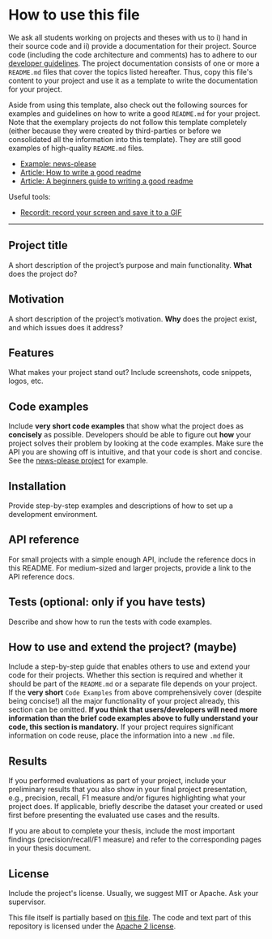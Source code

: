 #  How to use this file
We ask all students working on projects and theses with us to i) hand in their source code and ii) provide a documentation for their project. Source code (including the code architecture and comments) has to adhere to our [developer guidelines](https://isgroup.atlassian.net/wiki/spaces/STUD/pages/1409184/Developer+Guidelines). The project documentation consists of one or more a `README.md` files that cover the topics listed hereafter. Thus, copy this file's content to your project and use it as a template to write the documentation for your project.

Aside from using this template, also check out the following sources for examples and guidelines on how to write a good `README.md` for your project. Note that the exemplary projects do not follow this template completely (either because they were created by third-parties or before we consolidated all the information into this template). They are still good examples of high-quality `README.md` files.
* [Example: news-please](https://github.com/fhamborg/news-please/blob/master/README.md)
* [Article: How to write a good readme](https://bulldogjob.com/news/449-how-to-write-a-good-readme-for-your-github-project)
* [Article: A beginners guide to writing a good readme](https://medium.com/@meakaakka/a-beginners-guide-to-writing-a-kickass-readme-7ac01da88ab3)

Useful tools:
* [Recordit: record your screen and save it to a GIF](http://recordit.co/)
---
## Project title
A short description of the project’s purpose and main functionality. **What** does the project do?

## Motivation
A short description of the project’s motivation. **Why** does the project exist, and which issues does it address?
 
## Features
What makes your project stand out? Include screenshots, code snippets, logos, etc.

## Code examples
Include **very short code examples** that show what the project does as **concisely** as possible. Developers should be able to figure out **how** your project solves their problem by looking at the code examples. Make sure the API you are showing off is intuitive, and that your code is short and concise. See the [news-please project](https://github.com/fhamborg/news-please/blob/master/README.md#use-within-your-own-code-as-a-library) for example.

## Installation
Provide step-by-step examples and descriptions of how to set up a development environment.

## API reference
For small projects with a simple enough API, include the reference docs in this README. For medium-sized and larger projects, provide a link to the API reference docs.

## Tests (optional: only if you have tests)
Describe and show how to run the tests with code examples.

## How to use and extend the project? (maybe)
Include a step-by-step guide that enables others to use and extend your code for their projects. Whether this section is required and whether it should be part of the `README.md` or a separate file depends on your project. If the **very short** `Code Examples` from above comprehensively cover (despite being concise!) all the major functionality of your project already, this section can be omitted. **If you think that users/developers will need more information than the brief code examples above to fully understand your code, this section is mandatory.** If your project requires significant information on code reuse, place the information into a new `.md` file.

## Results
If you performed evaluations as part of your project, include your preliminary results that you also show in your final project presentation, e.g., precision, recall, F1 measure and/or figures highlighting what your project does. If applicable, briefly describe the dataset your created or used first before presenting the evaluated use cases and the results.

If you are about to complete your thesis, include the most important findings (precision/recall/F1 measure) and refer to the corresponding pages in your thesis document.

## License
Include the project's license. Usually, we suggest MIT or Apache. Ask your supervisor.

This file itself is partially based on [this file](https://gist.github.com/sujinleeme/ec1f50bb0b6081a0adcf9dd84f4e6271). The code and text part of this repository is licensed under the [Apache 2 license](LICENSE).
